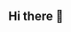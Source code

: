## Hi there 👋

<!--
**YiTaeYoung/YiTaeYoung** is a ✨ _special_ ✨ repository because its `README.md` (this file) appears on your GitHub profile.

Here are some ideas to get you started:
<img src="https://img.shields.io/badge/Python-3766AB?style=flat-square&logo=Python&logoColor=white"/></a>&nbsp 
